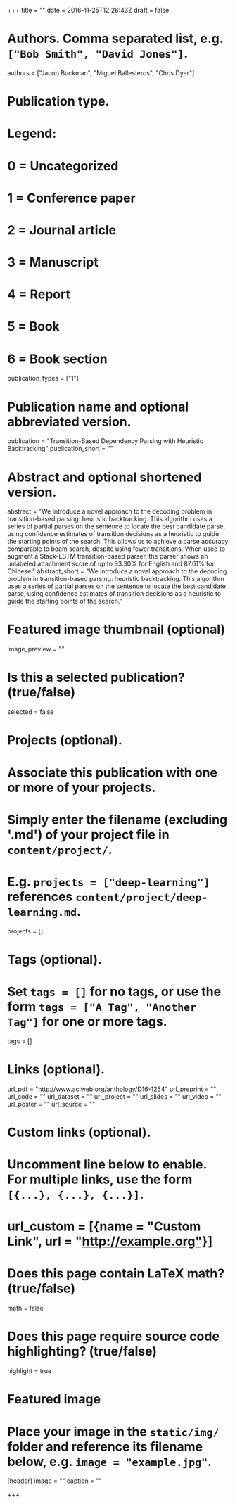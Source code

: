 +++
title = ""
date = 2016-11-25T12:26:43Z
draft = false

# Authors. Comma separated list, e.g. `["Bob Smith", "David Jones"]`.
authors = ["Jacob Buckman", "Miguel Ballesteros", "Chris Dyer"]

# Publication type.
# Legend:
# 0 = Uncategorized
# 1 = Conference paper
# 2 = Journal article
# 3 = Manuscript
# 4 = Report
# 5 = Book
# 6 = Book section
publication_types = ["1"]

# Publication name and optional abbreviated version.
publication = "Transition-Based Dependency Parsing with Heuristic Backtracking"
publication_short = ""

# Abstract and optional shortened version.
abstract = "We introduce a novel approach to the decoding problem in transition-based parsing: heuristic backtracking. This algorithm uses a series of partial parses on the sentence to locate the best candidate parse, using confidence estimates of transition decisions as a heuristic to guide the starting points of the search. This allows us to achieve a parse accuracy comparable to beam search, despite using fewer transitions. When used to augment a Stack-LSTM transition-based parser, the parser shows an unlabeled attachment score of up to 93.30% for English and 87.61% for Chinese."
abstract_short = "We introduce a novel approach to the decoding problem in transition-based parsing: heuristic backtracking. This algorithm uses a series of partial parses on the sentence to locate the best candidate parse, using confidence estimates of transition decisions as a heuristic to guide the starting points of the search."

# Featured image thumbnail (optional)
image_preview = ""

# Is this a selected publication? (true/false)
selected = false

# Projects (optional).
#   Associate this publication with one or more of your projects.
#   Simply enter the filename (excluding '.md') of your project file in `content/project/`.
#   E.g. `projects = ["deep-learning"]` references `content/project/deep-learning.md`.
projects = []

# Tags (optional).
#   Set `tags = []` for no tags, or use the form `tags = ["A Tag", "Another Tag"]` for one or more tags.
tags = []

# Links (optional).
url_pdf = "http://www.aclweb.org/anthology/D16-1254"
url_preprint = ""
url_code = ""
url_dataset = ""
url_project = ""
url_slides = ""
url_video = ""
url_poster = ""
url_source = ""

# Custom links (optional).
#   Uncomment line below to enable. For multiple links, use the form `[{...}, {...}, {...}]`.
# url_custom = [{name = "Custom Link", url = "http://example.org"}]

# Does this page contain LaTeX math? (true/false)
math = false

# Does this page require source code highlighting? (true/false)
highlight = true

# Featured image
# Place your image in the `static/img/` folder and reference its filename below, e.g. `image = "example.jpg"`.
[header]
image = ""
caption = ""

+++

